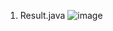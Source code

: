 
1. Result.java
![image](https://user-images.githubusercontent.com/12487549/138262157-e15d7e19-6350-44b3-aaf9-e5854554a62f.png)
